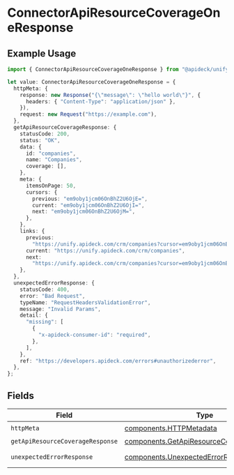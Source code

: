 # ConnectorApiResourceCoverageOneResponse

## Example Usage

```typescript
import { ConnectorApiResourceCoverageOneResponse } from "@apideck/unify/models/operations";

let value: ConnectorApiResourceCoverageOneResponse = {
  httpMeta: {
    response: new Response("{\"message\": \"hello world\"}", {
      headers: { "Content-Type": "application/json" },
    }),
    request: new Request("https://example.com"),
  },
  getApiResourceCoverageResponse: {
    statusCode: 200,
    status: "OK",
    data: {
      id: "companies",
      name: "Companies",
      coverage: [],
    },
    meta: {
      itemsOnPage: 50,
      cursors: {
        previous: "em9oby1jcm06OnBhZ2U6OjE=",
        current: "em9oby1jcm06OnBhZ2U6OjI=",
        next: "em9oby1jcm06OnBhZ2U6OjM=",
      },
    },
    links: {
      previous:
        "https://unify.apideck.com/crm/companies?cursor=em9oby1jcm06OnBhZ2U6OjE%3D",
      current: "https://unify.apideck.com/crm/companies",
      next:
        "https://unify.apideck.com/crm/companies?cursor=em9oby1jcm06OnBhZ2U6OjM",
    },
  },
  unexpectedErrorResponse: {
    statusCode: 400,
    error: "Bad Request",
    typeName: "RequestHeadersValidationError",
    message: "Invalid Params",
    detail: {
      "missing": [
        {
          "x-apideck-consumer-id": "required",
        },
      ],
    },
    ref: "https://developers.apideck.com/errors#unauthorizederror",
  },
};
```

## Fields

| Field                                                                                                  | Type                                                                                                   | Required                                                                                               | Description                                                                                            |
| ------------------------------------------------------------------------------------------------------ | ------------------------------------------------------------------------------------------------------ | ------------------------------------------------------------------------------------------------------ | ------------------------------------------------------------------------------------------------------ |
| `httpMeta`                                                                                             | [components.HTTPMetadata](../../models/components/httpmetadata.md)                                     | :heavy_check_mark:                                                                                     | N/A                                                                                                    |
| `getApiResourceCoverageResponse`                                                                       | [components.GetApiResourceCoverageResponse](../../models/components/getapiresourcecoverageresponse.md) | :heavy_minus_sign:                                                                                     | ApiResources                                                                                           |
| `unexpectedErrorResponse`                                                                              | [components.UnexpectedErrorResponse](../../models/components/unexpectederrorresponse.md)               | :heavy_minus_sign:                                                                                     | Unexpected error                                                                                       |